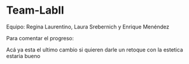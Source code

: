 # Team-LabII
Equipo: Regina Laurentino, Laura Srebernich y Enrique Menéndez

Para comentar el progreso:

Acá ya esta el ultimo cambio si quieren darle un retoque con la estetica estaria bueno
